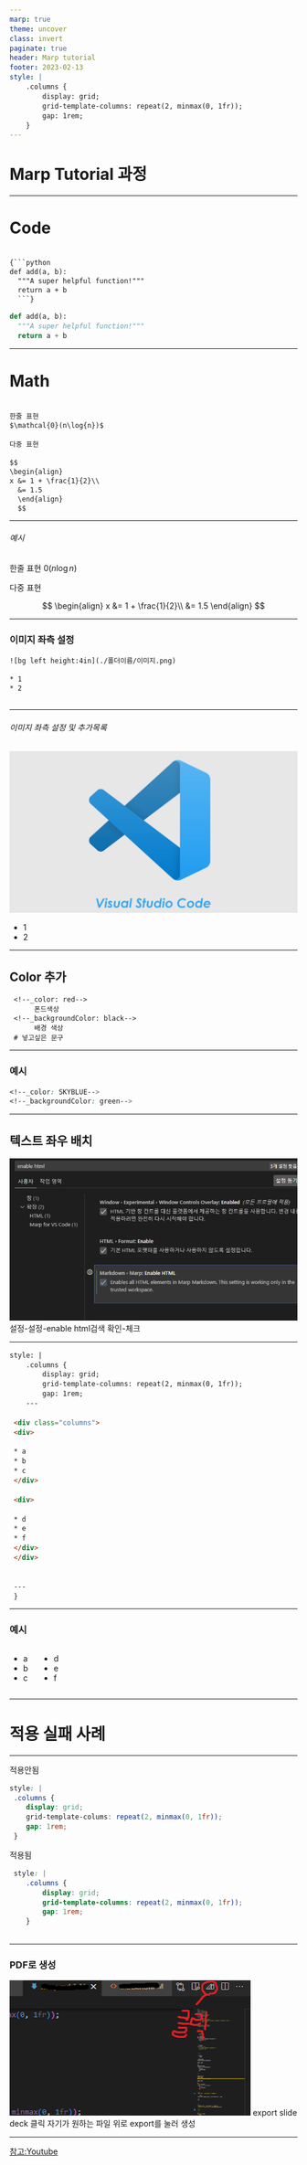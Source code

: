 ```yaml
---
marp: true
theme: uncover
class: invert
paginate: true
header: Marp tutorial
footer: 2023-02-13
style: |
    .columns {
        display: grid;
        grid-template-columns: repeat(2, minmax(0, 1fr));
        gap: 1rem;
    }
---
```

<!--_color: skyblue-->
 # Marp Tutorial 과정


 ---
# Code


```thml

{```python
def add(a, b):
  """A super helpful function!"""
  return a + b
  ```}

```

```python
def add(a, b):
  """A super helpful function!"""
  return a + b
  ```


  ---

  # Math
 ```thml

 한줄 표현
$\mathcal{0}(n\log{n})$

다중 표현

$$
\begin{align}
 x &= 1 + \frac{1}{2}\\
   &= 1.5
   \end{align}
   $$
```

---

###### 예시
한줄 표현
$\mathcal{0}(n\log{n})$

다중 표현

$$
\begin{align}
 x &= 1 + \frac{1}{2}\\
   &= 1.5
   \end{align}
   $$


 ---
 ### 이미지 좌측 설정

 ```thml
![bg left height:4in](./폴더이름/이미지.png)

 * 1
 * 2


 ```
---
 ###### 이미지 좌측 설정 및 추가목록
 ![bg left height:4in](./marpimg/image.png)

 * 1
 * 2

---
## Color 추가
```thml
 <!--_color: red-->
      폰드색상
 <!--_backgroundColor: black-->
      배경 색상
 # 넣고싶은 문구
```
---
### 예시
 <!--_color: SKYBLUE-->
 <!--_backgroundColor: green-->
 ```css
 <!--_color: SKYBLUE-->
 <!--_backgroundColor: green-->
 ```

 ---

 ## 텍스트 좌우 배치
![h:400](./marpimg/image2.png)
설정-설정-enable html검색 확인-체크

---
````html
style: |
    .columns {
        display: grid;
        grid-template-columns: repeat(2, minmax(0, 1fr));
        gap: 1rem;
    ---

 <div class="columns">
 <div>

 * a
 * b
 * c
 </div>

 <div>

 * d
 * e
 * f
 </div>
 </div>


 ---
 }


````

---
### 예시
 <div class="columns">
 <div>

 * a
 * b
 * c
 </div>

 <div>

 * d
 * e
 * f
 </div>
 </div>


 ---
 # 적용 실패 사례

---


적용안됨
```css
style: |
 .columns {
    display: grid;
    grid-template-colums: repeat(2, minmax(0, 1fr));
    gap: 1rem;
 }
```
적용됨
```css
 style: |
    .columns {
        display: grid;
        grid-template-columns: repeat(2, minmax(0, 1fr));
        gap: 1rem;
    }
  
```
 ---
 
### PDF로 생성

![h:400](./marpimg/image3.png)
export slide deck 클릭
자기가 원하는 파일 위로 export를 눌러 생성

---

[참고:Youtube](https://www.youtube.com/@dougmercer)

  
